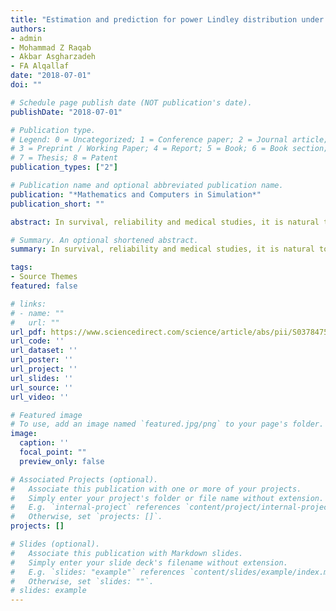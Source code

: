 ```yaml
---
title: "Estimation and prediction for power Lindley distribution under progressively type II right censored samples"
authors:
- admin
- Mohammad Z Raqab
- Akbar Asgharzadeh
- FA Alqallaf
date: "2018-07-01"
doi: ""

# Schedule page publish date (NOT publication's date).
publishDate: "2018-07-01"

# Publication type.
# Legend: 0 = Uncategorized; 1 = Conference paper; 2 = Journal article;
# 3 = Preprint / Working Paper; 4 = Report; 5 = Book; 6 = Book section;
# 7 = Thesis; 8 = Patent
publication_types: ["2"]

# Publication name and optional abbreviated publication name.
publication: "*Mathematics and Computers in Simulation*"
publication_short: ""

abstract: In survival, reliability and medical studies, it is natural to have experience with several situations pertaining to testing, cost or money constraints where the removal of units prior to failure is preplanned. In this context, we consider the inference problem including estimation and prediction for power Lindley distribution under the progressively type-II censored sample data. For the estimation purposes and other reliability characteristics maximum likelihood and Bayes approaches for estimating the model parameters are considered in this paper. Confidence intervals of the parameters and the corresponding average lengths and coverage probabilities are developed based on maximum likelihood and Bayes techniques. The Gibbs and Metropolis samplers are used to predict the life lengths of the removed units in multiple stages of the progressively censored sample. Monte Carlo simulations are performed to compare different methods and one real data set is analyzed for illustrative purposes.

# Summary. An optional shortened abstract.
summary: In survival, reliability and medical studies, it is natural to have experience with several situations pertaining to testing, cost or money constraints where the removal of units prior to failure is preplanned. In this context, we consider the inference problem including estimation and prediction for power Lindley distribution under the progressively type-II censored sample data. For the estimation purposes and other reliability characteristics maximum likelihood and Bayes approaches for estimating the model parameters are considered in this paper. Confidence intervals of the parameters and the corresponding average lengths and coverage probabilities are developed based on maximum likelihood and Bayes techniques. The Gibbs and Metropolis samplers are used to predict the life lengths of the removed units in multiple stages of the progressively censored sample. Monte Carlo simulations are performed to compare different methods and one real data set is analyzed for illustrative purposes.

tags:
- Source Themes
featured: false

# links:
# - name: ""
#   url: ""
url_pdf: https://www.sciencedirect.com/science/article/abs/pii/S0378475418300259
url_code: ''
url_dataset: ''
url_poster: ''
url_project: ''
url_slides: ''
url_source: ''
url_video: ''

# Featured image
# To use, add an image named `featured.jpg/png` to your page's folder. 
image:
  caption: ''
  focal_point: ""
  preview_only: false

# Associated Projects (optional).
#   Associate this publication with one or more of your projects.
#   Simply enter your project's folder or file name without extension.
#   E.g. `internal-project` references `content/project/internal-project/index.md`.
#   Otherwise, set `projects: []`.
projects: []

# Slides (optional).
#   Associate this publication with Markdown slides.
#   Simply enter your slide deck's filename without extension.
#   E.g. `slides: "example"` references `content/slides/example/index.md`.
#   Otherwise, set `slides: ""`.
# slides: example
---
```


